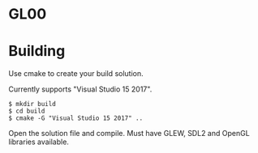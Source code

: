 GL00
======

# Building

Use cmake to create your build solution. 

Currently supports "Visual Studio 15 2017".

```
$ mkdir build
$ cd build
$ cmake -G "Visual Studio 15 2017" ..
```

Open the solution file and compile. Must have GLEW, SDL2 and OpenGL libraries
available.
